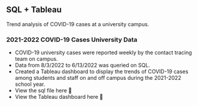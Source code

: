 ## SQL + Tableau
Trend analysis of COVID-19 cases at a university campus.

### 2021-2022 COVID-19 Cases University Data
* COVID-19 university cases were reported weekly by the contact tracing team on campus. 
* Data from 8/3/2022 to 6/13/2022 was queried on SQL.
* Created a Tableau dashboard to display the trends of COVID-19 cases among students and staff on and off campus during the 2021-2022 school year. 
* View the sql file here 🔗
* View the Tableau dashboard here 🔗
